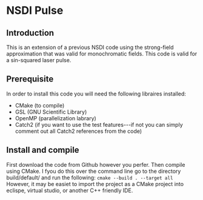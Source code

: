 # NSDI Pulse
## Introduction
This is an extension of a previous NSDI code using the strong-field approximation that was valid for monochromatic fields. This code is valid for a sin-squared laser pulse.
## Prerequisite 
In order to install this code you will need the following libraires installed:
* CMake (to compile)
* GSL (GNU Scientific Library)
* OpenMP (parallelization labrary)
* Catch2 (if you want to use the test features---if not you can simply comment out all Catch2 references from the code)

## Install and compile
First download the code from Github however you perfer. Then compile using CMake. I fyou do  this over the command line go to the directory build/default/ and run the following:
```cmake --build . --target all```
However, it may be easiet to import the project as a CMake project into eclispe, virtual studio, or another C++ friendly IDE.
